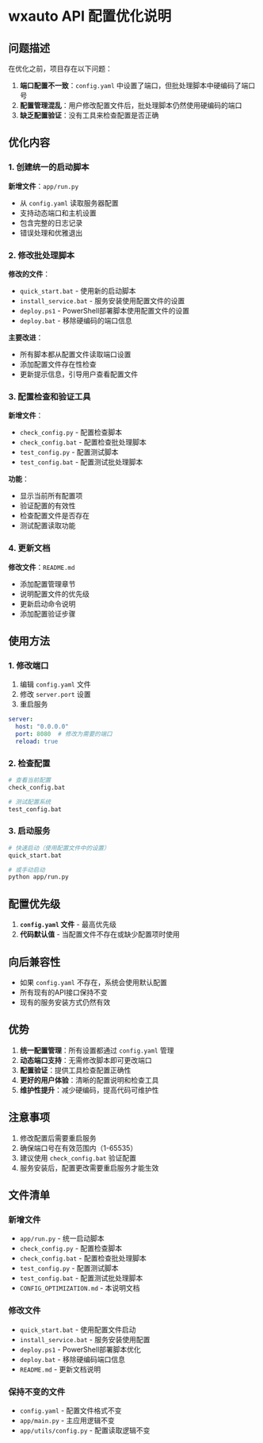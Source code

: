 # wxauto API 配置优化说明

## 问题描述

在优化之前，项目存在以下问题：

1. **端口配置不一致**：`config.yaml` 中设置了端口，但批处理脚本中硬编码了端口号
2. **配置管理混乱**：用户修改配置文件后，批处理脚本仍然使用硬编码的端口
3. **缺乏配置验证**：没有工具来检查配置是否正确

## 优化内容

### 1. 创建统一的启动脚本

**新增文件**：`app/run.py`

- 从 `config.yaml` 读取服务器配置
- 支持动态端口和主机设置
- 包含完整的日志记录
- 错误处理和优雅退出

### 2. 修改批处理脚本

**修改的文件**：
- `quick_start.bat` - 使用新的启动脚本
- `install_service.bat` - 服务安装使用配置文件的设置
- `deploy.ps1` - PowerShell部署脚本使用配置文件的设置
- `deploy.bat` - 移除硬编码的端口信息

**主要改进**：
- 所有脚本都从配置文件读取端口设置
- 添加配置文件存在性检查
- 更新提示信息，引导用户查看配置文件

### 3. 配置检查和验证工具

**新增文件**：
- `check_config.py` - 配置检查脚本
- `check_config.bat` - 配置检查批处理脚本
- `test_config.py` - 配置测试脚本
- `test_config.bat` - 配置测试批处理脚本

**功能**：
- 显示当前所有配置项
- 验证配置的有效性
- 检查配置文件是否存在
- 测试配置读取功能

### 4. 更新文档

**修改文件**：`README.md`

- 添加配置管理章节
- 说明配置文件的优先级
- 更新启动命令说明
- 添加配置验证步骤

## 使用方法

### 1. 修改端口

1. 编辑 `config.yaml` 文件
2. 修改 `server.port` 设置
3. 重启服务

```yaml
server:
  host: "0.0.0.0"
  port: 8080  # 修改为需要的端口
  reload: true
```

### 2. 检查配置

```bash
# 查看当前配置
check_config.bat

# 测试配置系统
test_config.bat
```

### 3. 启动服务

```bash
# 快速启动（使用配置文件中的设置）
quick_start.bat

# 或手动启动
python app/run.py
```

## 配置优先级

1. **`config.yaml` 文件** - 最高优先级
2. **代码默认值** - 当配置文件不存在或缺少配置项时使用

## 向后兼容性

- 如果 `config.yaml` 不存在，系统会使用默认配置
- 所有现有的API接口保持不变
- 现有的服务安装方式仍然有效

## 优势

1. **统一配置管理**：所有设置都通过 `config.yaml` 管理
2. **动态端口支持**：无需修改脚本即可更改端口
3. **配置验证**：提供工具检查配置正确性
4. **更好的用户体验**：清晰的配置说明和检查工具
5. **维护性提升**：减少硬编码，提高代码可维护性

## 注意事项

1. 修改配置后需要重启服务
2. 确保端口号在有效范围内（1-65535）
3. 建议使用 `check_config.bat` 验证配置
4. 服务安装后，配置更改需要重启服务才能生效

## 文件清单

### 新增文件
- `app/run.py` - 统一启动脚本
- `check_config.py` - 配置检查脚本
- `check_config.bat` - 配置检查批处理脚本
- `test_config.py` - 配置测试脚本
- `test_config.bat` - 配置测试批处理脚本
- `CONFIG_OPTIMIZATION.md` - 本说明文档

### 修改文件
- `quick_start.bat` - 使用配置文件启动
- `install_service.bat` - 服务安装使用配置
- `deploy.ps1` - PowerShell部署脚本优化
- `deploy.bat` - 移除硬编码端口信息
- `README.md` - 更新文档说明

### 保持不变的文件
- `config.yaml` - 配置文件格式不变
- `app/main.py` - 主应用逻辑不变
- `app/utils/config.py` - 配置读取逻辑不变 